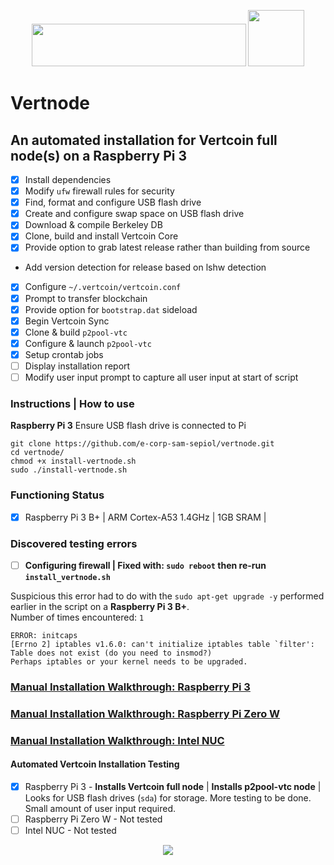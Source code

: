<p align="center">
  <img src="https://github.com/e-corp-sam-sepiol/Documentation/blob/master/images/vertcoin-branding.png" width="343" height="68" /> <img src="https://i.imgur.com/1RKi4wd.png" width="90">
</p>

# Vertnode 
## An automated installation for Vertcoin full node(s) on a Raspberry Pi 3
- [x] Install dependencies
- [x] Modify `ufw` firewall rules for security
- [x] Find, format and configure USB flash drive
- [x] Create and configure swap space on USB flash drive
- [x] Download & compile Berkeley DB
- [x] Clone, build and install Vertcoin Core
- [x] Provide option to grab latest release rather than building from source
* Add version detection for release based on lshw detection
- [x] Configure `~/.vertcoin/vertcoin.conf`
- [x] Prompt to transfer blockchain
- [x] Provide option for `bootstrap.dat` sideload
- [x] Begin Vertcoin Sync
- [x] Clone & build `p2pool-vtc`
- [x] Configure & launch `p2pool-vtc` 
- [x] Setup crontab jobs
- [ ] Display installation report
- [ ] Modify user input prompt to capture all user input at start of script

### Instructions | How to use
**Raspberry Pi 3**
Ensure USB flash drive is connected to Pi
```
git clone https://github.com/e-corp-sam-sepiol/vertnode.git
cd vertnode/
chmod +x install-vertnode.sh
sudo ./install-vertnode.sh 
```
### Functioning Status
- [x] Raspberry Pi 3 B+ | ARM Cortex-A53 1.4GHz | 1GB SRAM | 

### Discovered testing errors
- [ ] **Configuring firewall | Fixed with: `sudo reboot` then re-run `install_vertnode.sh`**

Suspicious this error had to do with the `sudo apt-get upgrade -y` performed earlier in the script on a **Raspberry Pi 3 B+**.  
Number of times encountered: `1` 
```
ERROR: initcaps
[Errno 2] iptables v1.6.0: can't initialize iptables table `filter': Table does not exist (do you need to insmod?)
Perhaps iptables or your kernel needs to be upgraded.
```

### [Manual Installation Walkthrough: Raspberry Pi 3](https://github.com/vertcoin-project/VertDocs/blob/master/docs/FullNodes/raspberry-pi.md)
### [Manual Installation Walkthrough: Raspberry Pi Zero W](https://github.com/vertcoin-project/VertDocs/blob/master/docs/FullNodes/raspberry-pi-zero-w.md)
### [Manual Installation Walkthrough: Intel NUC](https://github.com/vertcoin-project/VertDocs/blob/master/docs/FullNodes/intel-nuc.md)
#### Automated Vertcoin Installation Testing
- [x] Raspberry Pi 3 - **Installs Vertcoin full node** | **Installs p2pool-vtc node** | Looks for USB flash drives (`sda`) for storage. More testing to be done. Small amount of user input required. 
- [ ] Raspberry Pi Zero W - Not tested
- [ ] Intel NUC - Not tested

<p align="center">
  <img src="https://i.imgur.com/zgx4uiu.jpg">
</p>
